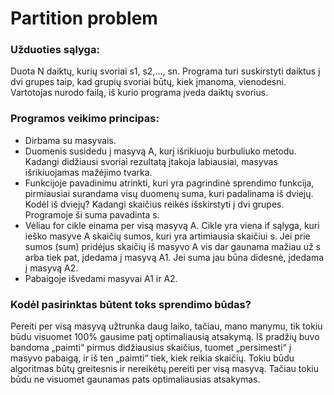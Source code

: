# Partition problem

<h3>Užduoties sąlyga:</h3>
<p>Duota N daiktų, kurių svoriai s1, s2,..., sn. Programa turi suskirstyti daiktus į dvi grupes taip, kad grupių svoriai būtų, kiek įmanoma, vienodesni. Vartotojas nurodo failą, iš kurio programa įveda daiktų svorius.</p>

<h3>Programos veikimo principas:</h3>
<ul>
<li>Dirbama su masyvais.</li>
<li>Duomenis susidedu į masyvą A, kurį išrikiuoju burbuliuko metodu. Kadangi didžiausi svoriai rezultatą įtakoja labiausiai, masyvas išrikiuojamas mažėjimo tvarka.</li>
<li>Funkcijoje pavadinimu atrinkti, kuri yra pagrindinė sprendimo funkcija, pirmiausiai surandama visų duomenų suma, kuri padalinama iš dviejų. Kodėl iš dviejų? Kadangi skaičius reikės išskirstyti į dvi grupes. Programoje ši suma pavadinta s.</li>
<li>Vėliau for cikle einama per visą masyvą A. Cikle yra viena if sąlyga, kuri ieško masyve A skaičių sumos, kuri yra artimiausia skaičiui s. Jei prie sumos (sum) pridėjus skaičių iš masyvo A vis dar gaunama mažiau už s arba tiek pat, įdedama į masyvą A1. Jei suma jau būna didesnė, įdedama į masyvą A2.</li>
<li>Pabaigoje išvedami masyvai A1 ir A2.</li>
</ul>

<h3>Kodėl pasirinktas būtent toks sprendimo būdas?</h3>
<p>Pereiti per visą masyvą užtrunka daug laiko, tačiau, mano manymu, tik tokiu būdu visuomet 100% gausime patį optimaliausią atsakymą. Iš pradžių buvo bandoma „paimti“ pirmus didžiausius skaičius, tuomet „persimesti“ į masyvo pabaigą, ir iš ten „paimti“ tiek, kiek reikia skaičių. Tokiu būdu algoritmas būtų greitesnis ir nereikėtų pereiti per visą masyvą. Tačiau tokiu būdu ne visuomet gaunamas pats optimaliausias atsakymas.</p>
